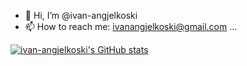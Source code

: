- 👋 Hi, I’m @ivan-angjelkoski
- 📫 How to reach me: ivanangjelkoski@gmail.com ...

[![ivan-angjelkoski's GitHub stats](https://github-readme-stats.vercel.app/api?username=ivan-angjelkoski)](https://github.com/ivan-angjelkoski/github-readme-stats)

<!---
ivan-angjelkoski/ivan-angjelkoski is a ✨ special ✨ repository because its `README.md` (this file) appears on your GitHub profile.
You can click the Preview link to take a look at your changes.
--->
